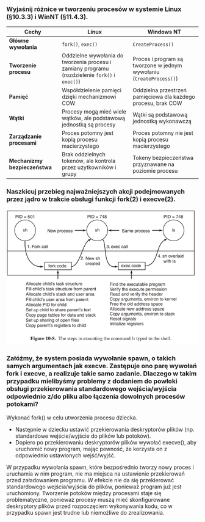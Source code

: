 ### Wyjaśnij różnice w tworzeniu procesów w systemie Linux (§10.3.3) i WinNT (§11.4.3).
| Cechy                  | **Linux**                                 | **Windows NT**                           |
|------------------------|-------------------------------------------|------------------------------------------|
| **Główne wywołania**    | `fork()`, `exec()`                        | `CreateProcess()`                        |
| **Tworzenie procesu**   | Oddzielne wywołania do tworzenia procesu i zamiany programu (rozdzielenie `fork()` i `exec()`) | Proces i program są tworzone w jednym wywołaniu (`CreateProcess()`) |
| **Pamięć**              | Współdzielenie pamięci dzięki mechanizmowi COW | Oddzielna przestrzeń pamięciowa dla każdego procesu, brak COW |
| **Wątki**               | Procesy mogą mieć wiele wątków, ale podstawową jednostką są procesy | Wątki są podstawową jednostką wykonawczą |
| **Zarządzanie procesami** | Proces potomny jest kopią procesu macierzystego | Proces potomny nie jest kopią procesu macierzystego |
| **Mechanizmy bezpieczeństwa** | Brak oddzielnych tokenów, ale kontrola przez użytkowników i grupy | Tokeny bezpieczeństwa przyznawane na poziomie procesu |

### Naszkicuj przebieg najważniejszych akcji podejmowanych przez jądro w trakcie obsługi funkcji fork(2) i execve(2).
![alt text](image-1.png)

### Załóżmy, że system posiada wywołanie spawn, o takich samych argumentach jak execve. Zastępuje ono parę wywołań fork i execve, a realizuje takie samo zadanie. Dlaczego w takim przypadku mielibyśmy problemy z dodaniem do powłoki obsługi przekierowania standardowego wejścia/wyjścia odpowiednio z/do pliku albo łączenia dowolnych procesów potokami?
 Wykonać fork() w celu utworzenia procesu dziecka.
- Następnie w dziecku ustawić przekierowania deskryptorów plików (np. standardowe wejście/wyjście do plików lub potoków).
- Dopiero po przekierowaniu deskryptorów plików wywołać execve(), aby uruchomić nowy program, mając pewność, że korzysta on z odpowiednio ustawionych wejść/wyjść.

W przypadku wywołania spawn, które bezpośrednio tworzy nowy proces i uruchamia w nim program, nie ma miejsca na ustawienie przekierowań przed załadowaniem programu. W efekcie nie da się przekierować standardowego wejścia/wyjścia do plików, ponieważ program już jest uruchomiony. Tworzenie potoków między procesami staje się problematyczne, ponieważ procesy muszą mieć skonfigurowane deskryptory plików przed rozpoczęciem wykonywania kodu, co w przypadku spawn jest trudne lub niemożliwe do zrealizowania.